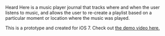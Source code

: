 Heard Here is a music player journal that tracks where and when the user listens to music, and allows the user to re-create a playlist based on a particular moment or location where the music was played.

This is a prototype and created for iOS 7. Check out <a href="https://vimeo.com/73600133">the demo video here.</a>